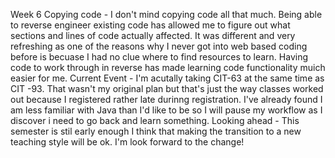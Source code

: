 Week 6
Copying code -
    I don't mind copying code all that much. Being able to reverse engineer existing code has allowed me to figure out what sections and lines of code actually affected. It was different and very refreshing as one of the reasons why I never got into web based coding before is becuase I had no clue where to find resources to learn. Having code to work through in reverse has made learning code functionality muich easier for me.
Current Event -
    I'm acutally taking CIT-63 at the same time as CIT -93. That wasn't my original plan but that's just the way classes worked out because I registered rather late durinng registration. I've already found I am less familiar with Java than I'd like to be so I will pause my workflow as I discover i need to go back and learn something.
Looking ahead -
    This semester is stil early enough I think that making the transition to a new teaching style will be ok. I'm look forward to the change!